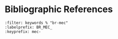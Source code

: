 # Bibliographic References
```{bibliography}
:filter: keywords % "br-mec"
:labelprefix: BR_MEC_
:keyprefix: mec-
```